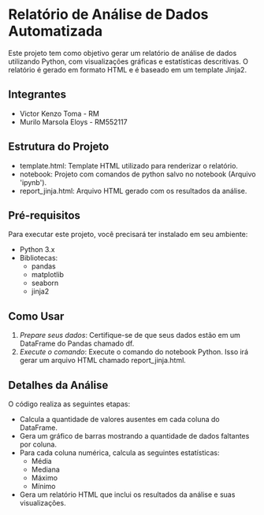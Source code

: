 # Relatório de Análise de Dados Automatizada

Este projeto tem como objetivo gerar um relatório de análise de dados utilizando Python, com visualizações gráficas e estatísticas descritivas. O relatório é gerado em formato HTML e é baseado em um template Jinja2.

## Integrantes
- Victor Kenzo Toma - RM
- Murilo Marsola Eloys - RM552117

## Estrutura do Projeto

- template.html: Template HTML utilizado para renderizar o relatório.
- notebook: Projeto com comandos de python salvo no notebook (Arquivo 'ipynb').
- report_jinja.html: Arquivo HTML gerado com os resultados da análise.

## Pré-requisitos

Para executar este projeto, você precisará ter instalado em seu ambiente:

- Python 3.x
- Bibliotecas:
  - pandas
  - matplotlib
  - seaborn
  - jinja2

## Como Usar
1. *Prepare seus dados*: Certifique-se de que seus dados estão em um DataFrame do Pandas chamado df.
2. *Execute o comando*: Execute o comando do notebook Python. Isso irá gerar um arquivo HTML chamado report_jinja.html.

## Detalhes da Análise
O código realiza as seguintes etapas:
- Calcula a quantidade de valores ausentes em cada coluna do DataFrame.
- Gera um gráfico de barras mostrando a quantidade de dados faltantes por coluna.
- Para cada coluna numérica, calcula as seguintes estatísticas:
  - Média
  - Mediana
  - Máximo
  - Mínimo
- Gera um relatório HTML que inclui os resultados da análise e suas visualizações.
